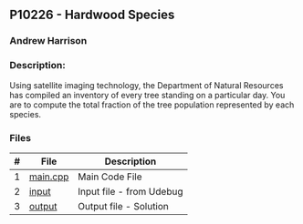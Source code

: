 ## P10226 - Hardwood Species
### Andrew Harrison
### Description:

Using satellite imaging technology, the Department of Natural Resources has compiled an inventory
of every tree standing on a particular day. You are to compute the total fraction of the tree population
represented by each species.

### Files

|   #   | File                       | Description                                                |
| :---: | -------------------------- | ---------------------------------------------------------- |
|   1   | [main.cpp](./Main.cpp)     | Main Code File                                             |
|   2   | [input](./input.txt)       | Input file - from Udebug                                   |
|   3   | [output](./output.txt)     | Output file - Solution                                     |
